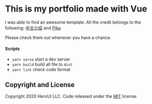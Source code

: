 # This is my portfolio made with Vue
I was able to find an awesome template. All the credit belongs to the following:
[中文介绍](https://github.com/heroui/agency/blob/master/zh-readme.md) and 
[Pika](https://twitter.com/P1kaP1kaChu_)

Please check them out whenever you have a chance.

#### Scripts

- `yarn serve` start a dev server
- `yarn build` build all file to `dist`
- `yarn lint` check code format

## Copyright and License

Copyright 2020 HeroUI LLC. Code released under the [MIT](https://github.com/heroui/agency/blob/master/LICENSE) license.
